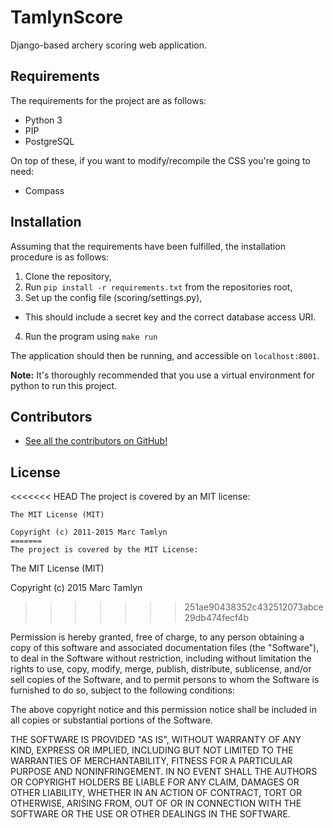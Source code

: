 TamlynScore
===

Django-based archery scoring web application.

## Requirements

The requirements for the project are as follows:
* Python 3
* PIP
* PostgreSQL

On top of these, if you want to modify/recompile the CSS you're going to need:
* Compass

## Installation

Assuming that the requirements have been fulfilled, the installation procedure is as follows:

1. Clone the repository,
2. Run `pip install -r requirements.txt` from the repositories root,
3. Set up the config file (scoring/settings.py),
  * This should include a secret key and the correct database access URI.
4. Run the program using `make run`

The application should then be running, and accessible on `localhost:8001`.

**Note:** It's thoroughly recommended that you use a virtual environment for python to run this project.

## Contributors

* [See all the contributors on GitHub!](https://github.com/mjtamlyn/archery-scoring/graphs/contributors)

## License

<<<<<<< HEAD
The project is covered by an MIT license:
```
The MIT License (MIT)

Copyright (c) 2011-2015 Marc Tamlyn
=======
The project is covered by the MIT License:
```
The MIT License (MIT)

Copyright (c) 2015 Marc Tamlyn
>>>>>>> 251ae90438352c432512073abce29db474fecf4b

Permission is hereby granted, free of charge, to any person obtaining a copy
of this software and associated documentation files (the "Software"), to deal
in the Software without restriction, including without limitation the rights
to use, copy, modify, merge, publish, distribute, sublicense, and/or sell
copies of the Software, and to permit persons to whom the Software is
furnished to do so, subject to the following conditions:

The above copyright notice and this permission notice shall be included in
all copies or substantial portions of the Software.

THE SOFTWARE IS PROVIDED "AS IS", WITHOUT WARRANTY OF ANY KIND, EXPRESS OR
IMPLIED, INCLUDING BUT NOT LIMITED TO THE WARRANTIES OF MERCHANTABILITY,
FITNESS FOR A PARTICULAR PURPOSE AND NONINFRINGEMENT. IN NO EVENT SHALL THE
AUTHORS OR COPYRIGHT HOLDERS BE LIABLE FOR ANY CLAIM, DAMAGES OR OTHER
LIABILITY, WHETHER IN AN ACTION OF CONTRACT, TORT OR OTHERWISE, ARISING FROM,
OUT OF OR IN CONNECTION WITH THE SOFTWARE OR THE USE OR OTHER DEALINGS IN
THE SOFTWARE.
```
